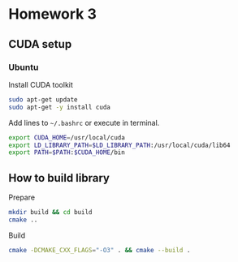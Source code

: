 # Homework 3

## CUDA setup

### Ubuntu

Install CUDA toolkit

```bash
sudo apt-get update
sudo apt-get -y install cuda
```

Add lines to `~/.bashrc` or execute in terminal.

```bash
export CUDA_HOME=/usr/local/cuda
export LD_LIBRARY_PATH=$LD_LIBRARY_PATH:/usr/local/cuda/lib64 
export PATH=$PATH:$CUDA_HOME/bin
```

## How to build library

Prepare

```bash
mkdir build && cd build
cmake ..
```

Build

```bash
cmake -DCMAKE_CXX_FLAGS="-O3" . && cmake --build .
```
